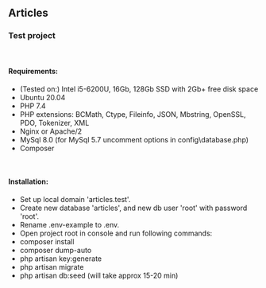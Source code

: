 <h2>Articles</h2>
<h3>Test project</h3>
<br>
<h4>Requirements: </h4>
<ul>
    <li>(Tested on:) Intel i5-6200U, 16Gb, 128Gb SSD with 2Gb+ free disk space</li>
    <li>Ubuntu 20.04</li>
    <li>PHP 7.4</li>
    <li>PHP extensions: BCMath, Ctype, Fileinfo, JSON, Mbstring, OpenSSL, PDO, Tokenizer, XML</li>
    <li>Nginx or Apache/2</li>
    <li>MySql 8.0 (for MySql 5.7 uncomment options in config\database.php)</li>
    <li>Composer</li>
</ul>
<br>
<h4>Installation: </h4>
<ul>
    <li>Set up local domain 'articles.test'.</li>
    <li>Create new database 'articles', and new db user 'root' with password 'root'.</li>
    <li>Rename .env-example to .env.</li>
    <li>Open project root in console and run following commands:</li>
    <li>composer install</li>
    <li>composer dump-auto</li>
    <li>php artisan key:generate</li>
    <li>php artisan migrate</li>
    <li>php artisan db:seed (will take approx 15-20 min)</li>
</ul>


